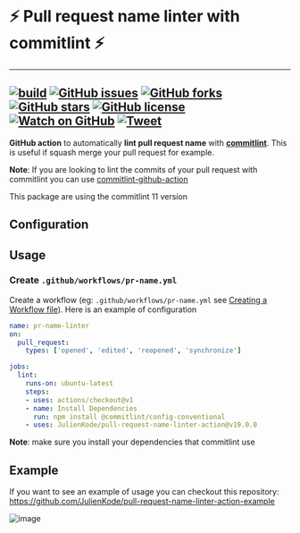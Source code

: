 # ⚡️ Pull request name linter with commitlint ⚡️
---
[![build](https://github.com/JulienKode/pull-request-name-linter-action/workflows/build/badge.svg)](https://github.com/JulienKode/pull-request-name-linter-action/actions)
[![GitHub issues](https://img.shields.io/github/issues/JulienKode/pull-request-name-linter-action?style=flat-square)](https://github.com/JulienKode/pull-request-name-linter-action/issues)
[![GitHub forks](https://img.shields.io/github/forks/JulienKode/pull-request-name-linter-action?style=flat-square)](https://github.com/JulienKode/pull-request-name-linter-action/network)
[![GitHub stars](https://img.shields.io/github/stars/JulienKode/pull-request-name-linter-action?style=flat-square)](https://github.com/JulienKode/pull-request-name-linter-action/stargazers)
[![GitHub license](https://img.shields.io/github/license/JulienKode/pull-request-name-linter-action?style=flat-square)](https://github.com/JulienKode/pull-request-name-linter-action/blob/master/LICENSE)
[![Watch on GitHub](https://img.shields.io/github/watchers/JulienKode/pull-request-name-linter-action.svg?style=social)](https://github.com/JulienKode/pull-request-name-linter-action/watchers)
[![Tweet](https://img.shields.io/twitter/url/https/github.com/JulienKode/pull-request-name-linter-action.svg?style=social)](https://twitter.com/intent/tweet?text=Checkout%20this%20library%20https%3A%2F%2Fgithub.com%2FJulienKode%2Fpull-request-name-linter-action)
---

**GitHub action** to automatically **lint pull request name** with [**commitlint**](https://commitlint.js.org).
This is useful if squash merge your pull request for example.

**Note**: If you are looking to lint the commits of your pull request with commitlint you can use [commitlint-github-action](https://github.com/wagoid/commitlint-github-action)

This package are using the commitlint 11 version

## Configuration

## Usage

### Create `.github/workflows/pr-name.yml`

Create a workflow (eg: `.github/workflows/pr-name.yml` see [Creating a Workflow file](https://help.github.com/en/articles/configuring-a-workflow#creating-a-workflow-file)).
Here is an example of configuration

```yaml
name: pr-name-linter
on:
  pull_request:
    types: ['opened', 'edited', 'reopened', 'synchronize']

jobs:
  lint:
    runs-on: ubuntu-latest
    steps:
    - uses: actions/checkout@v1
    - name: Install Dependencies
      run: npm install @commitlint/config-conventional
    - uses: JulienKode/pull-request-name-linter-action@v19.0.0
```

**Note**: make sure you install your dependencies that commitlint use 

## Example 

If you want to see an example of usage you can checkout this repository: https://github.com/JulienKode/pull-request-name-linter-action-example

![image](https://user-images.githubusercontent.com/7658664/80835181-8a7cc280-8bf2-11ea-932b-7a954db6bf60.png)

